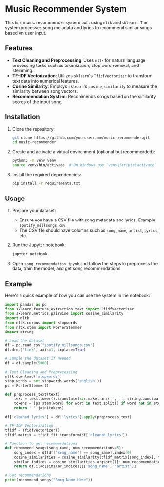 # Music Recommender System

This is a music recommender system built using `nltk` and `sklearn`. The system processes song metadata and lyrics to recommend similar songs based on user input.

## Features

- **Text Cleaning and Preprocessing**: Uses `nltk` for natural language processing tasks such as tokenization, stop word removal, and stemming.
- **TF-IDF Vectorization**: Utilizes `sklearn`'s `TfidfVectorizer` to transform text data into numerical features.
- **Cosine Similarity**: Employs `sklearn`'s `cosine_similarity` to measure the similarity between song vectors.
- **Recommendation System**: Recommends songs based on the similarity scores of the input song.

## Installation

1. Clone the repository:

    ```bash
    git clone https://github.com/yourusername/music-recommender.git
    cd music-recommender
    ```

2. Create and activate a virtual environment (optional but recommended):

    ```bash
    python3 -m venv venv
    source venv/bin/activate  # On Windows use `venv\Scripts\activate`
    ```

3. Install the required dependencies:

    ```bash
    pip install -r requirements.txt
    ```

## Usage

1. Prepare your dataset:
    - Ensure you have a CSV file with song metadata and lyrics. Example: `spotify_millsongs.csv`.
    - The CSV file should have columns such as `song_name`, `artist`, `lyrics`, etc.

2. Run the Jupyter notebook:

    ```bash
    jupyter notebook
    ```

3. Open `song_recommendation.ipynb` and follow the steps to preprocess the data, train the model, and get song recommendations.

## Example

Here's a quick example of how you can use the system in the notebook:

```python
import pandas as pd
from sklearn.feature_extraction.text import TfidfVectorizer
from sklearn.metrics.pairwise import cosine_similarity
import nltk
from nltk.corpus import stopwords
from nltk.stem import PorterStemmer
import string

# Load the dataset
df = pd.read_csv("spotify_millsongs.csv")
df.drop('link', axis=1, inplace=True)

# Sample the dataset if needed
df = df.sample(5000)

# Text Cleaning and Preprocessing
nltk.download('stopwords')
stop_words = set(stopwords.words('english'))
ps = PorterStemmer()

def preprocess_text(text):
    text = text.lower().translate(str.maketrans('', '', string.punctuation))
    tokens = [ps.stem(word) for word in text.split() if word not in stop_words]
    return ' '.join(tokens)

df['cleaned_lyrics'] = df['lyrics'].apply(preprocess_text)

# TF-IDF Vectorization
tfidf = TfidfVectorizer()
tfidf_matrix = tfidf.fit_transform(df['cleaned_lyrics'])

# Function to get recommendations
def recommend_songs(song_name, num_recommendations=5):
    song_index = df[df['song_name'] == song_name].index[0]
    cosine_similarities = cosine_similarity(tfidf_matrix[song_index], tfidf_matrix).flatten()
    similar_indices = cosine_similarities.argsort()[:-num_recommendations-1:-1]
    return df.iloc[similar_indices][['song_name', 'artist']]

# Get recommendations
print(recommend_songs("Song Name Here"))

